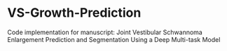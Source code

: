 # VS-Growth-Prediction
Code implementation for manuscript: Joint Vestibular Schwannoma Enlargement Prediction and Segmentation Using a Deep Multi-task Model
